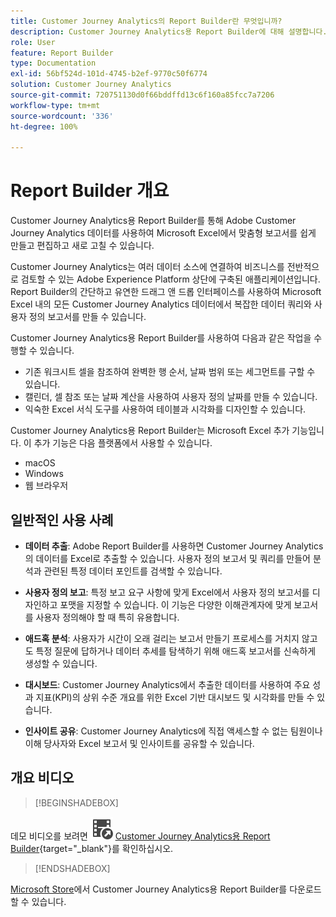 ```yaml
---
title: Customer Journey Analytics의 Report Builder란 무엇입니까?
description: Customer Journey Analytics용 Report Builder에 대해 설명합니다.
role: User
feature: Report Builder
type: Documentation
exl-id: 56bf524d-101d-4745-b2ef-9770c50f6774
solution: Customer Journey Analytics
source-git-commit: 720751130d0f66bddffd13c6f160a85fcc7a7206
workflow-type: tm+mt
source-wordcount: '336'
ht-degree: 100%

---
```


# Report Builder 개요

Customer Journey Analytics용 Report Builder를 통해 Adobe Customer Journey Analytics 데이터를 사용하여 Microsoft Excel에서 맞춤형 보고서를 쉽게 만들고 편집하고 새로 고칠 수 있습니다.

Customer Journey Analytics는 여러 데이터 소스에 연결하여 비즈니스를 전반적으로 검토할 수 있는 Adobe Experience Platform 상단에 구축된 애플리케이션입니다. Report Builder의 간단하고 유연한 드래그 앤 드롭 인터페이스를 사용하여 Microsoft Excel 내의 모든 Customer Journey Analytics 데이터에서 복잡한 데이터 쿼리와 사용자 정의 보고서를 만들 수 있습니다.

Customer Journey Analytics용 Report Builder를 사용하여 다음과 같은 작업을 수행할 수 있습니다.

- 기존 워크시트 셀을 참조하여 완벽한 행 순서, 날짜 범위 또는 세그먼트를 구할 수 있습니다.
- 캘린더, 셀 참조 또는 날짜 계산을 사용하여 사용자 정의 날짜를 만들 수 있습니다.
- 익숙한 Excel 서식 도구를 사용하여 테이블과 시각화를 디자인할 수 있습니다.

Customer Journey Analytics용 Report Builder는 Microsoft Excel 추가 기능입니다. 이 추가 기능은 다음 플랫폼에서 사용할 수 있습니다.

- macOS
- Windows
- 웹 브라우저

## 일반적인 사용 사례

- **데이터 추출**: Adobe Report Builder를 사용하면 Customer Journey Analytics의 데이터를 Excel로 추출할 수 있습니다. 사용자 정의 보고서 및 쿼리를 만들어 분석과 관련된 특정 데이터 포인트를 검색할 수 있습니다.

- **사용자 정의 보고**: 특정 보고 요구 사항에 맞게 Excel에서 사용자 정의 보고서를 디자인하고 포맷을 지정할 수 있습니다. 이 기능은 다양한 이해관계자에 맞게 보고서를 사용자 정의해야 할 때 특히 유용합니다.

- **애드혹 분석**: 사용자가 시간이 오래 걸리는 보고서 만들기 프로세스를 거치지 않고도 특정 질문에 답하거나 데이터 추세를 탐색하기 위해 애드혹 보고서를 신속하게 생성할 수 있습니다.

- **대시보드**: Customer Journey Analytics에서 추출한 데이터를 사용하여 주요 성과 지표(KPI)의 상위 수준 개요를 위한 Excel 기반 대시보드 및 시각화를 만들 수 있습니다.

- **인사이트 공유**: Customer Journey Analytics에 직접 액세스할 수 없는 팀원이나 이해 당사자와 Excel 보고서 및 인사이트를 공유할 수 있습니다.


## 개요 비디오

>[!BEGINSHADEBOX]

데모 비디오를 보려면 ![VideoCheckedOut](/help/assets/icons/VideoCheckedOut.svg) [Customer Journey Analytics용 Report Builder](https://video.tv.adobe.com/v/337569?quality=12&learn=on){target="_blank"}를 확인하십시오.

>[!ENDSHADEBOX]

[Microsoft Store](https://appsource.microsoft.com/en-us/product/Office365/WA200003101)에서
Customer Journey Analytics용 Report Builder를 다운로드할 수 있습니다.

